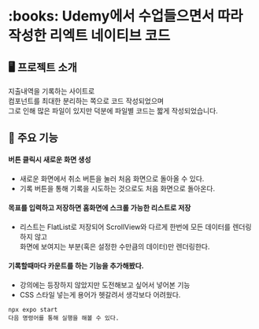 <h1>:books: Udemy에서 수업들으면서 따라 작성한 리엑트 네이티브 코드</h1>

## 🖥️ 프로젝트 소개

지출내역을 기록하는 사이트로
<br>
컴포넌트를 최대한 분리하는 쪽으로 코드 작성되었으며
<br>
그로 인해 많은 파일이 있지만 덕분에 파일별 코드는 짧게 작성되었습니다.

## 📌 주요 기능

#### 버튼 클릭시 새로운 화면 생성

- 새로운 화면에서 취소 버튼을 눌러 처음 화면으로 돌아올 수 있다.
- 기록 버튼을 통해 기록을 시도하는 것으로도 처음 화면으로 돌아온다.

#### 목표를 입력하고 저장하면 홈화면에 스크롤 가능한 리스트로 저장

- 리스트는 FlatList로 저장되어 ScrollView와 다르게 한번에 모든 데이터를 렌더링하지 않고
  <br>화면에 보여지는 부분(혹은 설정한 수만큼의 데이터)만 렌더링한다.

#### 기록할때마다 카운트를 하는 기능을 추가해봤다.

- 강의에는 등장하지 않았지만 도전해보고 싶어서 넣어본 기능
- CSS 스타일 넣는게 용어가 헷갈려서 생각보다 어려웠다.

```
npx expo start
다음 명령어를 통해 실행을 해볼 수 있다.
```

